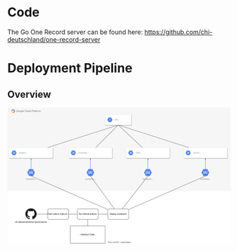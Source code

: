 # Code
The Go One Record server can be found here: https://github.com/chi-deutschland/one-record-server

# Deployment Pipeline
## Overview
![UseCases](EmbeddedIllustrations/Testbench_CD.svg)
